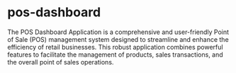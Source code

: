 # pos-dashboard
The POS Dashboard Application is a comprehensive and user-friendly Point of Sale (POS) management system designed to streamline and enhance the efficiency of retail businesses. This robust application combines powerful features to facilitate the management of products, sales transactions, and the overall point of sales operations.
